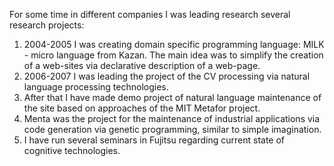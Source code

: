 For some time in different companies I was leading research several research projects:

1. 2004-2005 I was creating domain specific programming language: MILK - micro language from Kazan.
The main idea was to simplify the creation of a web-sites via declarative description of a web-page.
1. 2006-2007 I was leading the project of the CV processing via natural language processing technologies.
1. After that I have made demo project of natural language maintenance of the site based on approaches of the MIT Metafor project.
1. Menta was the project for the maintenance of industrial applications via code generation via genetic programming, similar to simple imagination.
1. I have run several seminars in Fujitsu regarding current state of cognitive technologies.
